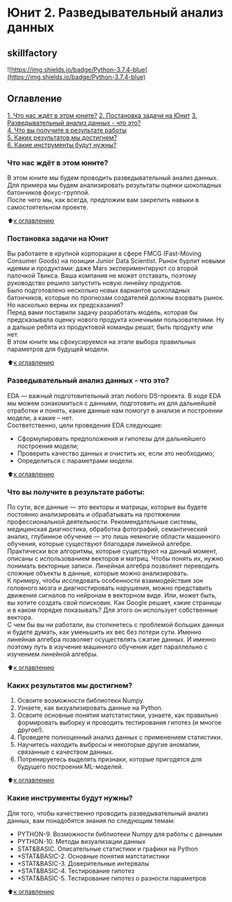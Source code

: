 # Юнит 2. Разведывательный анализ данных
## skillfactory
![https://img.shields.io/badge/Python-3.7.4-blue](https://img.shields.io/badge/Python-3.7.4-blue)

## Оглавление  
[1. Что нас ждёт в этом юните?](https://github.com/luhakv/study_works/blob/master/SkillFactory/unit_2/README.md#Что-нас-ждет-в-этом-юните) 
[2. Постановка задачи на Юнит](https://github.com/luhakv/study_works/blob/master/SkillFactory/unit_2/README.md#Постановка-задачи-на-Юнит)
[3. Разведывательный анализ данных - что это?](https://github.com/luhakv/study_works/blob/master/SkillFactory/unit_2/README.md#Разведывательный-анализ-данных---что-это)  
[4. Что вы получите в результате работы](https://github.com/luhakv/study_works/blob/master/SkillFactory/unit_2/README.md#Что-вы-получите-в-результате-работы)  
[5. Каких результатов мы достигнем?](https://github.com/luhakv/study_works/blob/master/SkillFactory/unit_2/README.md#Каких-результатов-мы-достигнем)  
[6. Какие инструменты будут нужны?](https://github.com/luhakv/study_works/blob/master/SkillFactory/unit_2/README.md#Какие-инструменты-будут-нужны)  

### Что нас ждёт в этом юните?  
В этом юните мы будем проводить разведывательный анализ данных. Для примера мы будем анализировать результаты оценки шоколадных батончиков фокус-группой.  
После чего мы, как всегда, предложим вам закрепить навыки в самостоятельном проекте.  

:arrow_up:[к оглавлению](https://github.com/luhakv/study_works/blob/master/SkillFactory/unit_2/README.md#Оглавление)

### Постановка задачи на Юнит  
Вы работаете в крупной корпорации в сфере FMCG (Fast-Moving Consumer Goods) на позиции Junior Data Scientist. Рынок бурлит новыми идеями и продуктами: даже Mars экспериментируют со второй палочкой Твикса. Ваша компания не может отставать, поэтому руководство решило запустить новую линейку продуктов.  
Было подготовлено несколько новых вариантов шоколадных батончиков, которые по прогнозам создателей должны взорвать рынок. Но насколько верны их предсказания?  
Перед вами поставили задачу разработать модель, которая бы предсказывала оценку нового продукта конечными пользователями. Ну а дальше ребята из продуктовой команды решат, быть продукту или нет.  
В этом юните мы сфокусируемся на этапе выбора правильных параметров для будущей модели.  

:arrow_up:[к оглавлению](https://github.com/luhakv/study_works/blob/master/SkillFactory/unit_2/README.md#Оглавление)

### Разведывательный анализ данных - что это?  
EDA — важный подготовительный этап любого DS-проекта. В ходе EDA мы можем ознакомиться с данными, подготовить их для дальнейшей отработки и понять, какие данные нам помогут в анализе и построении модели, а какие – нет.  
Соответственно, цели проведения EDA следующие:  
- Сформулировать предположения и гипотезы для дальнейшего построения модели;  
- Проверить качество данных и очистить их, если это необходимо;  
- Определиться с параметрами модели.  

:arrow_up:[к оглавлению](https://github.com/luhakv/study_works/blob/master/SkillFactory/unit_2/README.md#Оглавление)

### Что вы получите в результате работы:
По сути, все данные — это векторы и матрицы, которые вы будете постоянно анализировать и обрабатывать на протяжении профессиональной деятельности. Рекомендательные системы, медицинская диагностика, обработка фотографий, семантический анализ, глубинное обучение — это лишь немногие области машинного обучения, которые существуют благодаря линейной алгебре.  
Практически все алгоритмы, которые существуют на данный момент, описаны с использованием векторов и матриц. Чтобы понять их, нужно понимать векторные записи. Линейная алгебра позволяет переводить сложные объекты в данные, которые можно анализировать.  
К примеру, чтобы исследовать особенности взаимодействия зон головного мозга и диагностировать нарушения, можно представить движения сигналов по нейронам в векторном виде. Или, может быть, вы хотите создать свой поисковик. Как Google решает, какие страницы и в каком порядке показывать? Для этого он использует собственные вектора.  
С чем бы вы ни работали, вы столкнетесь с проблемой больших данных и будете думать, как уменьшить их вес без потери сути. Именно линейная алгебра позволяет осуществлять сжатие данных. И именно поэтому путь в изучение машинного обучения идет параллельно с изучением линейной алгебры.  

:arrow_up:[к оглавлению](https://github.com/luhakv/study_works/blob/master/SkillFactory/unit_2/README.md#Оглавление)

### Каких результатов мы достигнем?  
1. Освоите возможности библиотеки Numpy.  
2. Узнаете, как визуализировать данные на Python.  
3. Освоите основные понятия матстатистики, узнаете, как правильно формировать выборку и проводить тестирования гипотез (и многое другое!).  
4. Проведете полноценный анализ данных с применением статистики.  
5. Научитесь находить выбросы и некоторые другие аномалии, связанные с качеством данных.  
6. Потренируетесь выделять признаки, которые пригодятся для будущего построения ML-моделей. 

:arrow_up:[к оглавлению](https://github.com/luhakv/study_works/blob/master/SkillFactory/unit_2/README.md#Оглавление)

### Какие инструменты будут нужны?
Для того, чтобы качественно проводить разведывательный анализ данных, вам понадобятся знания по следующим темам:  
- PYTHON-9. Возможности библиотеки Numpy для работы с данными
- PYTHON-10. Методы визуализации данных
- STAT&BASIC. Описательные статистики и графики на Python
- *STAT&BASIC-2. Основные понятия матстатистики
- *STAT&BASIC-3. Доверительные интервалы
- *STAT&BASIC-4. Тестирование гипотез
- *STAT&BASIC-5. Тестирование гипотез о разности параметров

:arrow_up:[к оглавлению](https://github.com/luhakv/study_works/blob/master/SkillFactory/unit_2/README.md#Оглавление)
